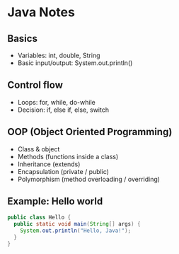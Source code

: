 # Java Notes

## Basics
- Variables: int, double, String
- Basic input/output: System.out.println()

## Control flow
- Loops: for, while, do-while
- Decision: if, else if, else, switch

## OOP (Object Oriented Programming)
- Class & object
- Methods (functions inside a class)
- Inheritance (extends)
- Encapsulation (private / public)
- Polymorphism (method overloading / overriding)

## Example: Hello world
```java
public class Hello {
  public static void main(String[] args) {
    System.out.println("Hello, Java!");
  }
}
